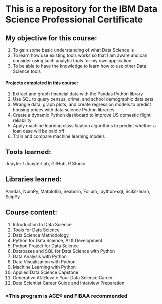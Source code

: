 # This is a repository for the IBM Data Science Professional Certificate

## My objective for this course:
1. To gain some basic understanding of what Data Science is
2. To learn how use existing tools works so that I am aware and can consider using such analytic tools for my own application
3. To be able to have the knowledge to learn how to use other Data Science tools

#### Projects completed in this course:
1. Extract and graph financial data with the Pandas Python library
2. Use SQL to query census, crime, and school demographic data sets
3. Wrangle data, graph plots, and create regression models to predict housing prices with data science Python libraries
4. Create a dynamic Python dashboard to improve US domestic flight reliability
5. Apply machine learning classification algorithms to predict whether a loan case will be paid off
6. Train and compare machine learning models

## Tools learned: 
Jupyter / JupyterLab, GitHub, R Studio

## Libraries learned: 
Pandas, NumPy, Matplotlib, Seaborn, Folium, ipython-sql, Scikit-learn, ScipPy

## Course content:
1. Introduction to Data Science
2. Tools for Data Science
3. Data Science Methodology
4. Python for Data Science, AI & Development
5. Python Project for Data Science
6. Databases and SQL for Data Science with Python
7. Data Analysis with Python
8. Data Visualization with Python
9. Machine Learning with Python
10. Applied Data Science Capstone
11. Generative AI: Elevate Your Data Science Career
12. Data Scientist Career Guide and Interview Preparation

### *This program is ACE® and FIBAA recommended
